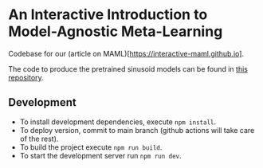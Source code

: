 # An Interactive Introduction to Model-Agnostic Meta-Learning 
Codebase for our (article on MAML)[https://interactive-maml.github.io].


The code to produce the pretrained sinusoid models can be found in [this repository](https://github.com/pupuis/maml-tf2).

## Development

- To install development dependencies, execute `npm install`.
- To deploy version, commit to main branch (github actions will take care of the rest).
- To build the project execute `npm run build`.
- To start the development server run `npm run dev`.
